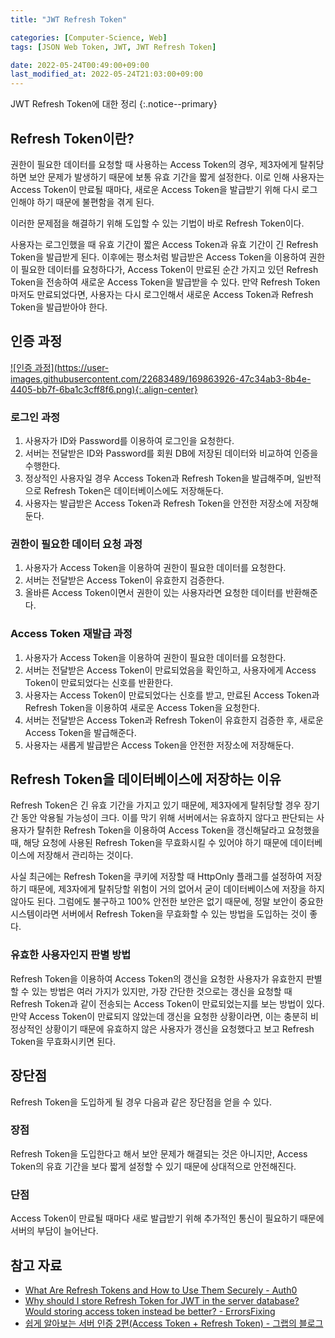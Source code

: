 ```yaml
---
title: "JWT Refresh Token"

categories: [Computer-Science, Web]
tags: [JSON Web Token, JWT, JWT Refresh Token]

date: 2022-05-24T00:49:00+09:00
last_modified_at: 2022-05-24T21:03:00+09:00
---
```


JWT Refresh Token에 대한 정리
{:.notice--primary}

## Refresh Token이란?

권한이 필요한 데이터를 요청할 때 사용하는 Access Token의 경우, 제3자에게 탈취당하면 보안 문제가 발생하기 때문에 보통 유효 기간을 짧게 설정한다. 이로 인해 사용자는 Access Token이 만료될 때마다, 새로운 Access Token을 발급받기 위해 다시 로그인해야 하기 때문에 불편함을 겪게 된다.

이러한 문제점을 해결하기 위해 도입할 수 있는 기법이 바로 Refresh Token이다.

사용자는 로그인했을 때 유효 기간이 짧은 Access Token과 유효 기간이 긴 Refresh Token을 발급받게 된다. 이후에는 평소처럼 발급받은 Access Token을 이용하여 권한이 필요한 데이터를 요청하다가, Access Token이 만료된 순간 가지고 있던 Refresh Token을 전송하여 새로운 Access Token을 발급받을 수 있다. 만약 Refresh Token 마저도 만료되었다면, 사용자는 다시 로그인해서 새로운 Access Token과 Refresh Token을 발급받아야 한다.

## 인증 과정

<a href="https://user-images.githubusercontent.com/22683489/169863926-47c34ab3-8b4e-4405-bb7f-6ba1c3cff8f6.png">
    ![인증 과정](https://user-images.githubusercontent.com/22683489/169863926-47c34ab3-8b4e-4405-bb7f-6ba1c3cff8f6.png){:.align-center}
</a>

### 로그인 과정

1. 사용자가 ID와 Password를 이용하여 로그인을 요청한다.
2. 서버는 전달받은 ID와 Password를 회원 DB에 저장된 데이터와 비교하여 인증을 수행한다.
3. 정상적인 사용자일 경우 Access Token과 Refresh Token을 발급해주며, 일반적으로 Refresh Token은 데이터베이스에도 저장해둔다.
4. 사용자는 발급받은 Access Token과 Refresh Token을 안전한 저장소에 저장해둔다.

### 권한이 필요한 데이터 요청 과정

1. 사용자가 Access Token을 이용하여 권한이 필요한 데이터를 요청한다.
2. 서버는 전달받은 Access Token이 유효한지 검증한다.
3. 올바른 Access Token이면서 권한이 있는 사용자라면 요청한 데이터를 반환해준다.

### Access Token 재발급 과정

1. 사용자가 Access Token을 이용하여 권한이 필요한 데이터를 요청한다.
2. 서버는 전달받은 Access Token이 만료되었음을 확인하고, 사용자에게 Access Token이 만료되었다는 신호를 반환한다.
3. 사용자는 Access Token이 만료되었다는 신호를 받고, 만료된 Access Token과 Refresh Token을 이용하여 새로운 Access Token을 요청한다.
4. 서버는 전달받은 Access Token과 Refresh Token이 유효한지 검증한 후, 새로운 Access Token을 발급해준다.
5. 사용자는 새롭게 발급받은 Access Token을 안전한 저장소에 저장해둔다.

## Refresh Token을 데이터베이스에 저장하는 이유

Refresh Token은 긴 유효 기간을 가지고 있기 때문에, 제3자에게 탈취당할 경우 장기간 동안 악용될 가능성이 크다. 이를 막기 위해 서버에서는 유효하지 않다고 판단되는 사용자가 탈취한 Refresh Token을 이용하여 Access Token을 갱신해달라고 요청했을 때, 해당 요청에 사용된 Refresh Token을 무효화시킬 수 있어야 하기 때문에 데이터베이스에 저장해서 관리하는 것이다.

사실 최근에는 Refresh Token을 쿠키에 저장할 때 HttpOnly 플래그를 설정하여 저장하기 때문에, 제3자에게 탈취당할 위험이 거의 없어서 굳이 데이터베이스에 저장을 하지 않아도 된다. 그럼에도 불구하고 100% 안전한 보안은 없기 때문에, 정말 보안이 중요한 시스템이라면 서버에서 Refresh Token을 무효화할 수 있는 방법을 도입하는 것이 좋다.

### 유효한 사용자인지 판별 방법

Refresh Token을 이용하여 Access Token의 갱신을 요청한 사용자가 유효한지 판별할 수 있는 방법은 여러 가지가 있지만, 가장 간단한 것으로는 갱신을 요청할 때 Refresh Token과 같이 전송되는 Access Token이 만료되었는지를 보는 방법이 있다. 만약 Access Token이 만료되지 않았는데 갱신을 요청한 상황이라면, 이는 충분히 비정상적인 상황이기 때문에 유효하지 않은 사용자가 갱신을 요청했다고 보고 Refresh Token을 무효화시키면 된다.

## 장단점

Refresh Token을 도입하게 될 경우 다음과 같은 장단점을 얻을 수 있다.

### 장점

Refresh Token을 도입한다고 해서 보안 문제가 해결되는 것은 아니지만, Access Token의 유효 기간을 보다 짧게 설정할 수 있기 때문에 상대적으로 안전해진다.

### 단점

Access Token이 만료될 때마다 새로 발급받기 위해 추가적인 통신이 필요하기 때문에 서버의 부담이 늘어난다.

## 참고 자료

- [What Are Refresh Tokens and How to Use Them Securely - Auth0](https://auth0.com/blog/refresh-tokens-what-are-they-and-when-to-use-them/)
- [Why should I store Refresh Token for JWT in the server database? Would storing access token instead be better? - ErrorsFixing](https://errorsfixing.com/why-should-i-store-refresh-token-for-jwt-in-the-server-database-would-storing-access-token-instead-be-better/)
- [쉽게 알아보는 서버 인증 2편(Access Token + Refresh Token) - 그랩의 블로그](https://tansfil.tistory.com/59?category=475681)
